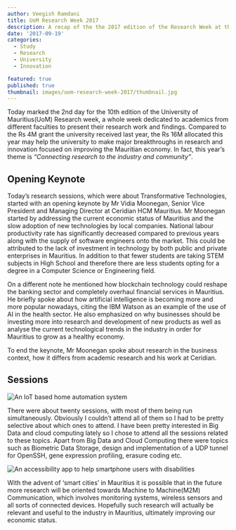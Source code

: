 ```yaml
---
author: Veegish Ramdani
title: UoM Research Week 2017
description: A recap of the the 2017 edition of the Research Week at the University of Mauritius
date: '2017-09-19'
categories:
  - Study
  - Research
  - University
  - Innovation

featured: true
published: true
thumbnail: images/uom-research-week-2017/thumbnail.jpg
---
```


<script>
  import Image from 'svimg/Image.svelte';
  import ImageCaption from './image-caption.svelte';
</script>

Today marked the 2nd day for the 10th edition of the University of Mauritius(UoM) Research week, a whole week dedicated to academics from different faculties to present their research work and findings. Compared to the Rs 4M grant the university received last year, the Rs 16M allocated this year may help the university to make major breakthroughs in research and innovation focused on improving the Mauritian economy. In fact, this year’s theme is _“Connecting research to the industry and community”_.

## Opening Keynote

Today’s research sessions, which were about Transformative Technologies, started with an opening keynote by Mr Vidia Moonegan, Senior Vice President and Managing Director at Ceridian HCM Mauritius. Mr Moonegan started by addressing the current economic status of Mauritius and the slow adoption of new technologies by local companies. National labour productivity rate has significantly decreased compared to previous years along with the supply of software engineers onto the market. This could be attributed to the lack of investment in technology by both public and private enterprises in Mauritius. In addition to that fewer students are taking STEM subjects in High School and therefore there are less students opting for a degree in a Computer Science or Engineering field.

On a different note he mentioned how blockchain technology could reshape the banking sector and completely overhaul financial services in Mauritius. He briefly spoke about how artificial intelligence is becoming more and more popular nowadays, citing the IBM Watson as an example of the use of AI in the health sector. He also emphasized on why businesses should be investing more into research and development of new products as well as analyse the current technological trends in the industry in order for Mauritius to grow as a healthy economy.

To end the keynote, Mr Moonegan spoke about research in the business context, how it differs from academic research and his work at Ceridian.

## Sessions

<ImageCaption caption="An IoT based home automation system overview displayed outside">
  <img loading="lazy" alt="An IoT based home automation system" class="inline-basic-image" src="images/uom-research-week-2017/uom-research-week-2017-showcase-1.jpg" />
</ImageCaption>

There were about twenty sessions, with most of them being run simultaneously. Obviously I couldn’t attend all of them so I had to be pretty selective about which ones to attend. I have been pretty interested in Big Data and cloud computing lately so I chose to attend all the sessions related to these topics. Apart from Big Data and Cloud Computing there were topics such as Biometric Data Storage, design and implementation of a UDP tunnel for OpenSSH, gene expression profiling, erasure coding etc.

<ImageCaption caption="An accessibility app for smartphones">
  <img loading="lazy" alt="An accessibility app to help smartphone users with disabilities" class="inline-basic-image" src="images/uom-research-week-2017/uom-research-week-2017-showcase-2.jpg" />
</ImageCaption>

With the advent of ‘smart cities’ in Mauritius it is possible that in the future more research will be oriented towards Machine to Machine(M2M) Communication, which involves monitoring systems, wireless sensors and all sorts of connected devices. Hopefully such research will actually be relevant and useful to the industry in Mauritius, ultimately improving our economic status.
